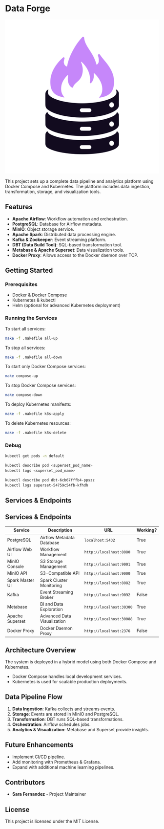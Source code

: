 # Data Forge

<img src="img/data-forge.svg" alt="Data Forge" class="light-mode-only">

This project sets up a complete data pipeline and analytics platform using Docker Compose and Kubernetes. The platform includes data ingestion, transformation, storage, and visualization tools.

## Features
- **Apache Airflow**: Workflow automation and orchestration.
- **PostgreSQL**: Database for Airflow metadata.
- **MinIO**: Object storage service.
- **Apache Spark**: Distributed data processing engine.
- **Kafka & Zookeeper**: Event streaming platform.
- **DBT (Data Build Tool)**: SQL-based transformation tool.
- **Metabase & Apache Superset**: Data visualization tools.
- **Docker Proxy**: Allows access to the Docker daemon over TCP.

## Getting Started

### Prerequisites
- Docker & Docker Compose
- Kubernetes & kubectl
- Helm (optional for advanced Kubernetes deployment)

### Running the Services
To start all services:
```sh
make -f .makefile all-up
```
To stop all services:
```sh
make -f .makefile all-down
```
To start only Docker Compose services:
```sh
make compose-up
```
To stop Docker Compose services:
```sh
make compose-down
```
To deploy Kubernetes manifests:
```sh
make -f .makefile k8s-apply
```
To delete Kubernetes resources:
```sh
make -f .makefile k8s-delete
```

### Debug

```sh
kubectl get pods -n default
```

```sh
kubectl describe pod <superset_pod_name>
kubectl logs <superset_pod_name>
```

```sh
kubectl describe pod dbt-6cb67fffb4-ppszz
kubectl logs superset-54759c54fb-kfhdh 

```

## Services & Endpoints

## Services & Endpoints
| Service         | Description                   | URL                      | Working? |
|-----------------|-------------------------------|--------------------------|----------|
| PostgreSQL      | Airflow Metadata Database     | `localhost:5432`         | True     |
| Airflow Web UI  | Workflow Management           | `http://localhost:8080`  | True     |
| MinIO Console   | S3 Storage Management         | `http://localhost:9001`  | True     |
| MinIO API       | S3-Compatible API             | `http://localhost:9000`  | True     |
| Spark Master UI | Spark Cluster Monitoring      | `http://localhost:8082`  | True     |
| Kafka           | Event Streaming Broker        | `http://localhost:9092`  | False    |
| Metabase        | BI and Data Exploration       | `http://localhost:30300` | True     |
| Apache Superset | Advanced Data Visualization   | `http://localhost:30088` | True     |
| Docker Proxy    | Docker Daemon Proxy           | `http://localhost:2376`  | False    |


## Architecture Overview
The system is deployed in a hybrid model using both Docker Compose and Kubernetes.
- Docker Compose handles local development services.
- Kubernetes is used for scalable production deployments.

## Data Pipeline Flow
1. **Data Ingestion**: Kafka collects and streams events.
2. **Storage**: Events are stored in MinIO and PostgreSQL.
3. **Transformation**: DBT runs SQL-based transformations.
4. **Orchestration**: Airflow schedules jobs.
5. **Analytics & Visualization**: Metabase and Superset provide insights.

## Future Enhancements
- Implement CI/CD pipeline.
- Add monitoring with Prometheus & Grafana.
- Expand with additional machine learning pipelines.


## Contributors
- **Sara Fernandez** - Project Maintainer

## License
This project is licensed under the MIT License.

